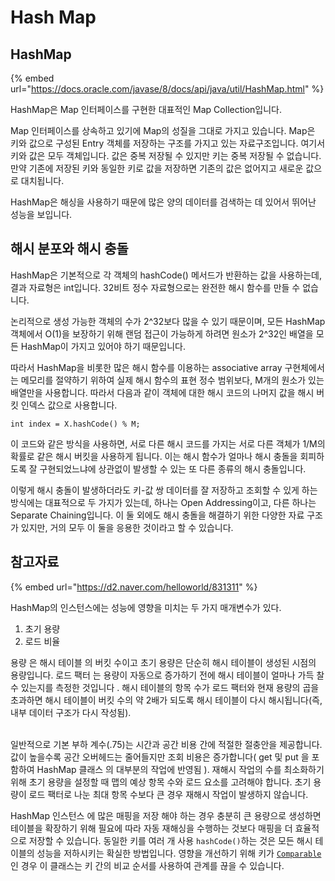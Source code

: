 # Hash Map

## HashMap

{% embed url="https://docs.oracle.com/javase/8/docs/api/java/util/HashMap.html" %}

HashMap은 Map 인터페이스를 구현한 대표적인 Map Collection입니다.

Map 인터페이스를 상속하고 있기에 Map의 성질을 그대로 가지고 있습니다. Map은 키와 값으로 구성된 Entry 객체를 저장하는 구조를 가지고 있는 자료구조입니다. 여기서 키와 값은 모두 객체입니다. 값은 중복 저장될 수 있지만 키는 중복 저장될 수 없습니다. 만약 기존에 저장된 키와 동일한 키로 값을 저장하면 기존의 값은 없어지고 새로운 값으로 대치됩니다.&#x20;

HashMap은 해싱을 사용하기 때문에 많은 양의 데이터를 검색하는 데 있어서 뛰어난 성능을 보입니다.

## 해시 분포와 해시 충돌

HashMap은 기본적으로 각 객체의 hashCode() 메서드가 반환하는 값을 사용하는데, 결과 자료형은 int입니다. 32비트 정수 자료형으로는 완전한 해시 함수를 만들 수 없습니다.&#x20;

논리적으로 생성 가능한 객체의 수가 2^32보다 많을 수 있기 때문이며, 모든 HashMap 객체에서 O(1)을 보장하기 위해 랜덤 접근이 가능하게 하려면 원소가 2^32인 배열을 모든 HashMap이 가지고 있어야 하기 때문입니다.

따라서 HashMap을 비롯한 많은 해시 함수를 이용하는 associative array 구현체에서는 메모리를 절약하기 위하여 실제 해시 함수의 표현 정수 범위보다, M개의 원소가 있는 배열만을 사용합니다. 따라서 다음과 같이 객체에 대한 해시 코드의 나머지 값을 해시 버킷 인덱스 값으로 사용합니다.

```
int index = X.hashCode() % M;
```

이 코드와 같은 방식을 사용하면, 서로 다른 해시 코드를 가지는 서로 다른 객체가 1/M의 확률로 같은 해시 버킷을 사용하게 됩니다. 이는 해시 함수가 얼마나 해시 충돌을 회피하도록 잘 구현되었느냐에 상관없이 발생할 수 있는 또 다른 종류의 해시 충돌입니다.

이렇게 해시 충돌이 발생하더라도 키-값 쌍 데이터를 잘 저장하고 조회할 수 있게 하는 방식에는 대표적으로 두 가지가 있는데, 하나는 Open Addressing이고, 다른 하나는 Separate Chaining입니다. 이 둘 외에도 해시 충돌을 해결하기 위한 다양한 자료 구조가 있지만, 거의 모두 이 둘을 응용한 것이라고 할 수 있습니다.







## 참고자료

{% embed url="https://d2.naver.com/helloworld/831311" %}







HashMap의 인스턴스에는 성능에 영향을 미치는 두 가지 매개변수가 있다.

1. 초기 용량
2. 로드 비율

용량 은 해시 테이블 의 버킷 수이고 초기 용량은 단순히 해시 테이블이 생성된 시점의 용량입니다. 로드 팩터 는 용량이 자동으로 증가하기 전에 해시 테이블이 얼마나 가득 찰 수 있는지를 측정한 것입니다 . 해시 테이블의 항목 수가 로드 팩터와 현재 용량의 곱을 초과하면 해시 테이블이 버킷 수의 약 2배가 되도록 해시 테이블이 다시 해시됩니다(즉, 내부 데이터 구조가 다시 작성됨).

\
일반적으로 기본 부하 계수(.75)는 시간과 공간 비용 간에 적절한 절충안을 제공합니다. 값이 높을수록 공간 오버헤드는 줄어들지만 조회 비용은 증가합니다( get 및 put 을 포함하여 HashMap 클래스 의 대부분의 작업에 반영됨 ). 재해시 작업의 수를 최소화하기 위해 초기 용량을 설정할 때 맵의 예상 항목 수와 로드 요소를 고려해야 합니다. 초기 용량이 로드 팩터로 나눈 최대 항목 수보다 큰 경우 재해시 작업이 발생하지 않습니다.



HashMap 인스턴스 에 많은 매핑을 저장 해야 하는 경우 충분히 큰 용량으로 생성하면 테이블을 확장하기 위해 필요에 따라 자동 재해싱을 수행하는 것보다 매핑을 더 효율적으로 저장할 수 있습니다. 동일한 키를 여러 개 사용 `hashCode()`하는 것은 모든 해시 테이블의 성능을 저하시키는 확실한 방법입니다. 영향을 개선하기 위해 키가 [`Comparable`](https://docs.oracle.com/javase/8/docs/api/java/lang/Comparable.html)인 경우 이 클래스는 키 간의 비교 순서를 사용하여 관계를 끊을 수 있습니다.
